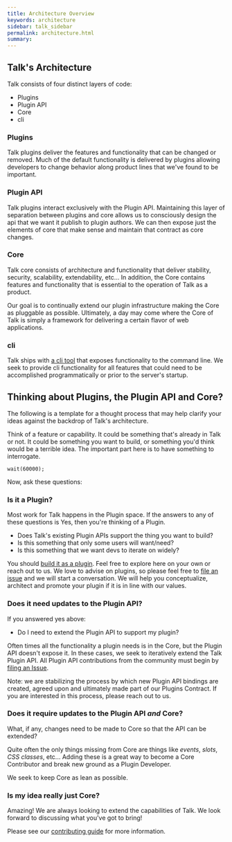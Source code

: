 ```yaml
---
title: Architecture Overview
keywords: architecture
sidebar: talk_sidebar
permalink: architecture.html
summary:
---
```


## Talk's Architecture

Talk consists of four distinct layers of code:

* Plugins
* Plugin API
* Core
* cli

### Plugins

Talk plugins deliver the features and functionality that can be changed or removed. Much of the default functionality is delivered by plugins allowing developers to change behavior along product lines that we've found to be important.

### Plugin API

Talk plugins interact exclusively with the Plugin API. Maintaining this layer of separation between plugins and core allows us to consciously design the api that we want it publish to plugin authors. We can then expose just the elements of core that make sense and maintain that contract as core changes.

### Core

Talk core consists of architecture and functionality that deliver stability, security, scalability, extendability, etc... In addition, the Core contains features and functionality that is essential to the operation of Talk as a product.

Our goal is to continually extend our plugin infrastructure making the Core as pluggable as possible. Ultimately, a day may come where the Core of Talk is simply a framework for delivering a certain flavor of web applications.

### cli

Talk ships with [a cli tool](architecture-cli.html) that exposes functionality to the command line. We seek to provide cli functionality for all features that could need to be accomplished programmatically or prior to the server's startup.

## Thinking about Plugins, the Plugin API and Core?

The following is a template for a thought process that may help clarify your ideas against the backdrop of Talk's architecture.

Think of a feature or capability. It could be something that's already in Talk or not. It could be something you want to build, or something you'd think would be a terrible idea. The important part here is to have something to interrogate.

```
wait(60000);
```

Now, ask these questions:

### Is it a Plugin?

Most work for Talk happens in the Plugin space. If the answers to any of these questions is Yes, then you're thinking of a Plugin.

* Does Talk's existing Plugin APIs support the thing you want to build?
* Is this something that only some users will want/need?
* Is this something that we want devs to iterate on widely?

You should [build it as a plugin](plugins-quickstart.html). Feel free to explore here on your own or reach out to us. We love to advise on plugins, so please feel free to [file an issue](https://github.com/coralproject/talk/blob/master/CONTRIBUTING.md) and we will start a conversation. We will help you conceptualize, architect and promote your plugin if it is in line with our values.

### Does it need updates to the Plugin API?

If you answered yes above:

* Do I need to extend the Plugin API to support my plugin?

Often times all the functionality a plugin needs is in the Core, but the Plugin API doesn't expose it. In these cases, we seek to iteratively extend the Talk Plugin API. All Plugin API contributions from the community must begin by [filing an Issue](https://github.com/coralproject/talk/blob/master/CONTRIBUTING.md).

Note: we are stabilizing the process by which new Plugin API bindings are created, agreed upon and ultimately made part of our Plugins Contract. If you are interested in this process, please reach out to us.

### Does it require updates to the Plugin API _and_ Core?

What, if any, changes need to be made to Core so that the API can be extended?

Quite often the only things missing from Core are things like _events_, _slots_, _CSS classes_, etc... Adding these is a great way to become a Core Contributor and break new ground as a Plugin Developer.

We seek to keep Core as lean as possible.

### Is my idea really just Core?

Amazing! We are always looking to extend the capabilities of Talk. We look forward to discussing what you've got to bring!

Please see our [contributing guide](](https://github.com/coralproject/talk/blob/master/CONTRIBUTING.md)) for more information.
